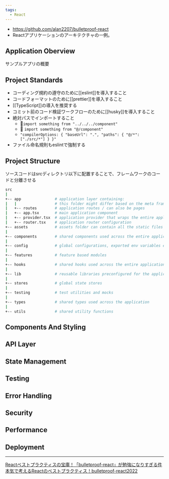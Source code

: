 ```yaml
---
tags:
  - React
---
```

- https://github.com/alan2207/bulletproof-react
- Reactアプリケーションのアーキテクチャの一例。

## Application Oberview
サンプルアプリの概要
## Project Standards
- コーディング規約の遵守のために[[eslint]]を導入すること
- コードフォーマットのために[[prettier]]を導入すること
- [[TypeScript]]の導入を推奨する
- コミット前のコード検証ワークフローのために[[husky]]を導入すること
- 絶対パスでインポートすること
	- 🙅`import something from "../../../component"`
	- 🙆 `import something from "@/component"`
	- `"compilerOptions: { "baseUrl": ".", "paths": { "@/*": ["./src/*"] } }"`
- ファイル命名規則もeslintで強制する
## Project Structure
ソースコードはsrcディレクトリ以下に配置することで、フレームワークのコードと分離させる
```bash
src
|
+-- app               # application layer containing:
|   |                 # this folder might differ based on the meta framework used
|   +-- routes        # application routes / can also be pages
|   +-- app.tsx       # main application component
|   +-- provider.tsx  # application provider that wraps the entire application with different global providers - this might also differ based on meta framework used
|   +-- router.tsx    # application router configuration
+-- assets            # assets folder can contain all the static files such as images, fonts, etc.
|
+-- components        # shared components used across the entire application
|
+-- config            # global configurations, exported env variables etc.
|
+-- features          # feature based modules
|
+-- hooks             # shared hooks used across the entire application
|
+-- lib               # reusable libraries preconfigured for the application
|
+-- stores            # global state stores
|
+-- testing           # test utilities and mocks
|
+-- types             # shared types used across the application
|
+-- utils             # shared utility functions
```
## Components And Styling
## API Layer
## State Management
## Testing
## Error Handling
## Security
## Performance
## Deployment

---
[Reactベストプラクティスの宝庫！「bulletproof-react」が勉強になりすぎる件](https://zenn.dev/manalink_dev/articles/bulletproof-react-is-best-architecture)
[本気で考えるReactのベストプラクティス！bulletproof-react2022](https://zenn.dev/t_keshi/articles/bulletproof-react-2022)